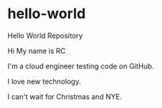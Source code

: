 # hello-world
Hello World Repository 

Hi My name is RC

I'm a cloud engineer testing code on GitHub.

I love new technology.

I can't wait for Christmas and NYE.
